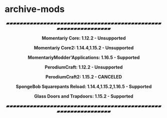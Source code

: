 # archive-mods

<p style="text-align: center;"><strong>▰▰▰▰▰▰▰▰▰▰▰▰▰▰▰▰▰▰▰▰▰▰▰▰▰▰▰▰▰▰▰▰▰▰▰▰▰▰▰▰▰▰▰▰▰▰▰▰▰▰▰▰▰▰▰▰▰▰▰▰▰▰</strong></p>
<p style="text-align: center;"><strong>Momentariy Core: 1.12.2 - Unsupported</strong></p>
<p style="text-align: center;"><strong>Momentariy Core2: 1.14.4,1.15.2 - Unsupported</strong></p>
<p style="text-align: center;"><strong>MomentariyModder'Applications: 1.16.5 - Supported</strong></p>
<p style="text-align: center;"><strong>PerodiumCraft: 1.12.2 - Unsupported</strong></p>
<p style="text-align: center;"><strong>PerodiumCraft2: 1.15.2 - CANCELED</strong></p>
<p style="text-align: center;"><strong>SpongeBob Squarepants Reload: 1.14.4,1.15.2,1.16.5 - Supported</strong></p>
<p style="text-align: center;"><strong>Glass Doors and Trapdoors: 1.15.2 - Supported</strong></p>
<p style="text-align: center;"><strong>▰▰▰▰▰▰▰▰▰▰▰▰▰▰▰▰▰▰▰▰▰▰▰▰▰▰▰▰▰▰▰▰▰▰▰▰▰▰▰▰▰▰▰▰▰▰▰▰▰▰▰▰▰▰▰▰▰▰▰▰▰▰</strong></p>


